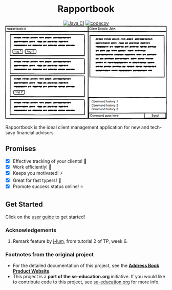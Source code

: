 
<h1 align="center">
  Rapportbook
</h1>

<div align="center">

[![Java CI](https://github.com/AY2223S1-CS2103T-T13-2/tp/actions/workflows/gradle.yml/badge.svg?branch=master)](https://github.com/AY2223S1-CS2103T-T13-2/tp/actions/workflows/gradle.yml)
[![codecov](https://codecov.io/gh/nus-cs2103-AY2223S1/tp/branch/master/graph/badge.svg?token=A2FU6P932B)](https://app.codecov.io/gh/AY2223S1-CS2103T-T13-2/tp)
![Ui](docs/images/Ui.png)

</div>

Rapportbook is the ideal client management application for new and tech-savy financial advisors.

## Promises

- [x] Effective tracking of your clients! :closed_book:
- [x] Work efficiently! :rocket:
- [x] Keeps you motivated! :zap:
- [x] Great for fast typers! :raised_hands:
- [x] Promote success status online! :star:

## Get Started
Click on the [user guide](https://ay2223s1-cs2103t-t13-2.github.io/tp/UserGuide.html) to get started!

### Acknowledgements
1. Remark feature by [j-lum](https://github.com/se-edu/addressbook-level3/compare/tutorial-add-remark), from 
   tutorial 2 of TP, week 6.

### Footnotes from the original project

* For the detailed documentation of this project, see the **[Address Book Product Website](https://se-education.org/addressbook-level3)**.
* This project is a **part of the se-education.org** initiative. If you would like to contribute code to this project, see [se-education.org](https://se-education.org#https://se-education.org/#contributing) for more info.
